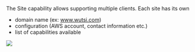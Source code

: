 The Site capability allows supporting multiple clients.
Each site has its own
- domain name (ex: www.wutsi.com)
- configuration (AWS account, contact information etc.)
- list of capabilities available

![](http://www.plantuml.com/plantuml/proxy?cache=no&src=https://raw.githubusercontent.com/wutsi/wutsi-domain/main/doc/capabilities/site/model.plantuml)
